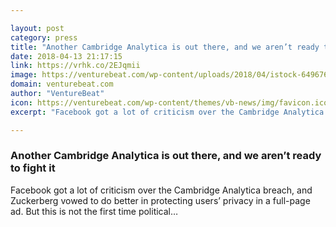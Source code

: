 ```yaml
---

layout: post
category: press
title: "Another Cambridge Analytica is out there, and we aren’t ready to fight it"
date: 2018-04-13 21:17:15
link: https://vrhk.co/2EJqmii
image: https://venturebeat.com/wp-content/uploads/2018/04/istock-6496767961-e1523647375873.jpg?fit=1200%2C801&strip=all
domain: venturebeat.com
author: "VentureBeat"
icon: https://venturebeat.com/wp-content/themes/vb-news/img/favicon.ico
excerpt: "Facebook got a lot of criticism over the Cambridge Analytica breach, and Zuckerberg vowed to do better in protecting users’ privacy in a full-page ad. But this is not the first time political…"

---
```


### Another Cambridge Analytica is out there, and we aren’t ready to fight it

Facebook got a lot of criticism over the Cambridge Analytica breach, and Zuckerberg vowed to do better in protecting users’ privacy in a full-page ad. But this is not the first time political…